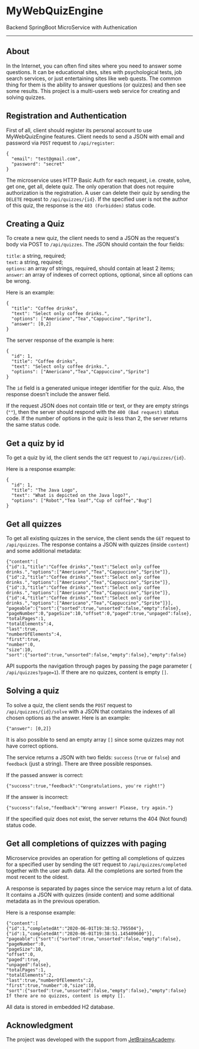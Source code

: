 
# MyWebQuizEngine
 Backend SpringBoot MicroService with Authenication 
***
## About
In the Internet, you can often find sites where you need to answer some questions. It can be educational sites, sites with psychological tests, job search services, or just entertaining sites like web quests. The common thing for them is the ability to answer questions (or quizzes) and then see some results. This project is a multi-users web service for creating and solving quizzes.

## Registration and Authentication

First of all, client should register its personal account to use MyWebQuizEngine features.
Client needs to send a JSON with email and password via `POST` request to `/api/register`:

```
{
  "email": "test@gmail.com",
  "password": "secret"
}
```
The microservice uses HTTP Basic Auth for each request, i.e. create, solve, get one, get all, delete quiz.
The only operation that does not require authorization is the registration.
A user can delete their quiz by sending the `DELETE` request to `/api/quizzes/{id}`. If the specified user is not the author of this quiz, the response is the `403 (Forbidden)` status code.

## Creating a Quiz

To create a new quiz, the client needs to send a JSON as the request's body via POST to `/api/quizzes`. The JSON should contain the four fields:

`title`: a string, required;  
`text`: a string, required;  
`options`: an array of strings, required, should contain at least 2 items;  
`answer`: an array of indexes of correct options, optional, since all options can be wrong.

Here is an example:
```
{
  "title": "Coffee drinks",
  "text": "Select only coffee drinks.",
  "options": ["Americano","Tea","Cappuccino","Sprite"],
  "answer": [0,2]
}
```
The server response of the example is here:
```
{
  "id": 1,
  "title": "Coffee drinks",
  "text": "Select only coffee drinks.",
  "options": ["Americano","Tea","Cappuccino","Sprite"]
}
```
The `id` field is a generated unique integer identifier for the quiz. Also, the response doesn't include the answer field.

If the request JSON does not contain title or text, or they are empty strings (`""`), then the server should respond with the  `400 (Bad request)` status code. If the number of options in the quiz is less than 2, the server returns the same status code.

## Get a quiz by id

To get a quiz by id, the client sends the `GET` request to `/api/quizzes/{id}`.

Here is a response example:
```
{
  "id": 1,
  "title": "The Java Logo",
  "text": "What is depicted on the Java logo?",
  "options": ["Robot","Tea leaf","Cup of coffee","Bug"]
}
```
## Get all quizzes

To get all existing quizzes in the service, the client sends the `GET` request to `/api/quizzes`.
The response contains a JSON with quizzes (inside `content`) and some additional metadata:
```
{"content":[
{"id":1,"title":"Coffee drinks","text":"Select only coffee drinks.","options":["Americano","Tea","Cappuccino","Sprite"]},
{"id":2,"title":"Coffee drinks","text":"Select only coffee drinks.","options":["Americano","Tea","Cappuccino","Sprite"]},
{"id":3,"title":"Coffee drinks","text":"Select only coffee drinks.","options":["Americano","Tea","Cappuccino","Sprite"]},
{"id":4,"title":"Coffee drinks","text":"Select only coffee drinks.","options":["Americano","Tea","Cappuccino","Sprite"]}],
"pageable":{"sort":{"sorted":true,"unsorted":false,"empty":false},
"pageNumber":0,"pageSize":10,"offset":0,"paged":true,"unpaged":false},
"totalPages":1,
"totalElements":4,
"last":true,
"numberOfElements":4,
"first":true,
"number":0,
"size":10,
"sort":{"sorted":true,"unsorted":false,"empty":false},"empty":false}
```
API supports the navigation through pages by passing the page parameter ( `/api/quizzes?page=1`). If there are no quizzes, content is empty `[]`.

## Solving a quiz

To solve a quiz, the client sends the `POST` request to `/api/quizzes/{id}/solve` with a JSON that contains the indexes of all chosen options as the answer.
Here is an example:
```
{"answer": [0,2]} 
```
It is also possible to send an empty array `[]` since some quizzes may not have correct options.

The service returns a JSON with two fields: `success` (`true` or `false`) and `feedback` (just a string). There are three possible responses.

If the passed answer is correct:
```
{"success":true,"feedback":"Congratulations, you're right!"}
```
If the answer is incorrect:
```
{"success":false,"feedback":"Wrong answer! Please, try again."}
```
If the specified quiz does not exist, the server returns the 404 (Not found) status code.


## Get all completions of quizzes with paging 

Microservice provides an operation for getting all completions of quizzes for a specified user by sending the `GET` request to `/api/quizzes/completed` together with the user auth data. All the completions are sorted from the most recent to the oldest.

A response is separated by pages since the service may return a lot of data. 
It contains a JSON with quizzes (inside content) and some additional metadata as in the previous operation.

Here is a response example:
```
{"content":[
{"id":1,"completedAt":"2020-06-01T19:38:52.795504"},
{"id":1,"completedAt":"2020-06-01T19:38:51.145409600"}],
"pageable":{"sort":{"sorted":true,"unsorted":false,"empty":false},
"pageNumber":0,
"pageSize":10,
"offset":0,
"paged":true,
"unpaged":false},
"totalPages":1,
"totalElements":2,
"last":true,"numberOfElements":2,
"first":true,"number":0,"size":10,
"sort":{"sorted":true,"unsorted":false,"empty":false},"empty":false}
If there are no quizzes, content is empty [].
```
All data is stored in embedded H2 database. 
## Acknowledgment
The project was developed with the support from [JetBrainsAcademy](https://hyperskill.org).

